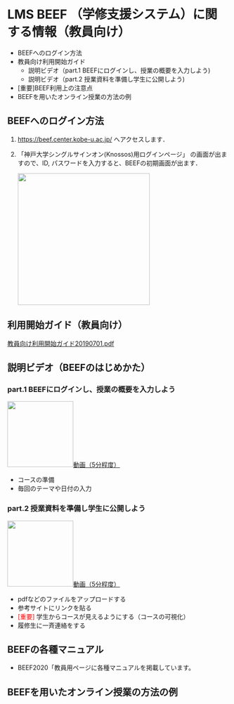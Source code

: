 # LMS BEEF （学修支援システム）に関する情報（教員向け）
- BEEFへのログイン方法
- 教員向け利用開始ガイド
  - 説明ビデオ（part.1 BEEFにログインし、授業の概要を入力しよう)
  - 説明ビデオ（part.2 授業資料を準備し学生に公開しよう)
- [重要]BEEF利用上の注意点
- BEEFを用いたオンライン授業の方法の例


## BEEFへのログイン方法
  1. https://beef.center.kobe-u.ac.jp/ へアクセスします． 
  2. 「神戸大学シングルサインオン(Knossos)用ログインページ」 の画面が出ますので、ID, パスワードを入力すると、BEEFの初期画面が出ます．
  
      <img src="https://kureedu.github.io/redu_info/Beef/KobeUSSO.jpg" width="300">

## 利用開始ガイド（教員向け）
[教員向け利用開始ガイド20190701.pdf](https://kureedu.github.io/redu_info/Beef/教員向け利用開始ガイド20190701.pdf)

## 説明ビデオ（BEEFのはじめかた）
### part.1 BEEFにログインし、授業の概要を入力しよう
<img src="https://kureedu.github.io/redu_info/Beef/BEEFpart1Title.jpg" width="150">[動画（5分程度）](https://drive.google.com/file/d/1vs9vFEosnRBS8VPnc8rmPTf9W3wXbMVl/view?usp=sharing)

- コースの準備
- 毎回のテーマや日付の入力

### part.2 授業資料を準備し学生に公開しよう
<img src="https://kureedu.github.io/redu_info/Beef/BEEFpart2Title.png" width="150">[動画（5分程度）](https://drive.google.com/file/d/1JSgZcQuRHvgdku0fi8SMEVfAlodDC9BK/view?usp=sharing)

- pdfなどのファイルをアップロードする
- 参考サイトにリンクを貼る
- <span style="color: red; ">[重要]</span> 学生からコースが見えるようにする（コースの可視化）
- 履修生に一斉連絡をする

## BEEFの各種マニュアル
- BEEF2020「教員用ページに各種マニュアルを掲載しています。

## BEEFを用いたオンライン授業の方法の例

